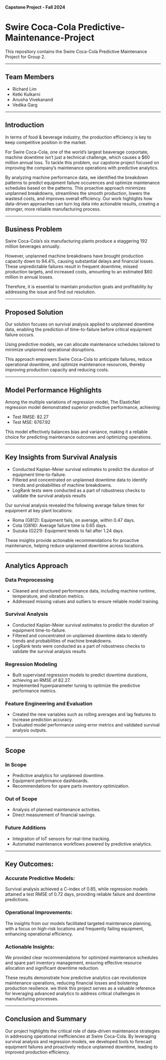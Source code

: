 **Capstone Project - Fall 2024**

# Swire Coca-Cola Predictive-Maintenance-Project
This repository contains the Swire Coca-Cola Predictive Maintenance Project for Group 2.

---

## Team Members
- Richard Lim
- Ketki Kulkarni
- Anusha Vivekanand
- Vedika Garg

---

## Introduction
In terms of food & beverage industry, the production efficiency is key to keep competitive position in the market. 

For Swire Coca-Cola, one of the world’s largest beaverage corportate, machine downtime isn’t just a technical challenge, which causes a $60 million annual loss. To tackle this problem, our capstone project focused on improving the company’s maintenance operations with predictive analytics.

By analyzing machine performance data, we identified the breakdown patterns to predict equipment failure occurences and optimize maintenance schedules based on the patterns. This proactive approach minimizes unplanned breakdowns, streamlines the smooth production, lowers the wastesd costs, and improves overall efficiency. Our work highlights how data-driven approaches can turn log data into actionable results, creating a stronger, more reliable manufacturing process.

---

## Business Problem
Swire Coca-Cola’s six manufacturing plants produce a staggering 192 million beverages annually. 

However, unplanned machine breakdowns have brought production capacity down to 94.4%, causing substantial delays and financial losses. These unpredictable failures result in frequent downtime, missed production targets, and increased costs, amounting to an estimated $60 million in annual losses. 

Therefore, it is essential to maintain production goals and profitability by addressing the issue and find out resolution.

---

## Proposed Solution
Our solution focuses on survival analysis applied to unplanned downtime data, enabling the prediction of time-to-failure before critical equipment failure occurs. 

Using predictive models, we can allocate maintenance schedules tailored to minimize unplanned operational disruptions. 

This approach empowers Swire Coca-Cola to anticipate failures, reduce operational downtime, and optimize maintenance resources, thereby improving production capacity and reducing costs.

---

## Model Performance Highlights
Among the multiple variations of regression model, The ElasticNet regression model demonstrated superior predictive performance, achieving:

- Test RMSE: 82.27
- Test MSE: 6767.92

This model effectively balances bias and variance, making it a reliable choice for predicting maintenance outcomes and optimizing operations.



---
## Key Insights from Survival Analysis

- Conducted Kaplan-Meier survival estimates to predict the duration of equipment time-to-failure.
- Filtered and concentrated on unplanned downtime data to identify trends and probabilities of machine breakdowns.
- LogRank tests were conducted as a part of robustness checks to validate the survival analysis results

Our survival analysis revealed the following average failure times for equipment at key plant locations:

- Roma (G812): Equipment fails, on average, within 0.47 days.
- Cota (G816): Average failure time is 0.65 days.
- Suzuka (G221): Equipment tends to fail after 1.24 days.

These insights provide actionable recommendations for proactive maintenance, helping reduce unplanned downtime across locations.

---

## Analytics Approach

### Data Preprocessing
- Cleaned and structured performance data, including machine runtime, temperature, and vibration metrics.
- Addressed missing values and outliers to ensure reliable model training.

### Survival Analysis
- Conducted Kaplan-Meier survival estimates to predict the duration of equipment time-to-failure.
- Filtered and concentrated on unplanned downtime data to identify trends and probabilities of machine breakdowns.
- LogRank tests were conducted as a part of robustness checks to validate the survival analysis results

### Regression Modeling
- Built supervised regression models to predict downtime durations, achieving an RMSE of 82.27.
- Implemented hyperparameter tuning to optimize the predictive performance metrics.

### Feature Engineering and Evaluation
- Created the new variables such as rolling averages and lag features to increase prediction accuracy.
- Evaluated model performance using error metrics and validated survival analysis outputs.

---

## Scope
### In Scope
- Predictive analytics for unplanned downtime.
- Equipment performance dashboards.
- Recommendations for spare parts inventory optimization.

### Out of Scope
- Analysis of planned maintenance activities.
- Direct measurement of financial savings.

### Future Additions
- Integration of IoT sensors for real-time tracking.
- Automated maintenance workflows powered by predictive analytics.


---
## Key Outcomes:

### Accurate Predictive Models: 
Survival analysis achieved a C-index of 0.85, while regression models attained a test RMSE of 0.72 days, providing reliable failure and downtime predictions.

### Operational Improvements:
The insights from our models facilitated targeted maintenance planning, with a focus on high-risk locations and frequently failing equipment, enhancing operational efficiency.

### Actionable Insights: 
We provided clear recommendations for optimized maintenance schedules and spare part inventory management, ensuring effective resource allocation and significant downtime reduction.

These results demonstrate how predictive analytics can revolutionize maintenance operations, reducing financial losses and bolstering production resilience. we think this project serves as a valuable reference for leveraging advanced analytics to address critical challenges in manufacturing processes.

---

## Conclusion and Summary

Our project highlights the critical role of data-driven maintenance strategies in addressing operational inefficiencies at Swire Coca-Cola. By leveraging survival analysis and regression models, we developed tools to forecast equipment failures and proactively reduce unplanned downtime, leading to improved production efficiency.


